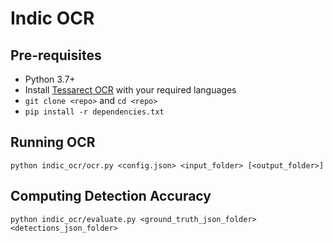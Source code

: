 # Indic OCR

## Pre-requisites

- Python 3.7+
- Install [Tessarect OCR](https://github.com/tesseract-ocr/tesseract) with your required languages
- `git clone <repo>` and `cd <repo>`
- `pip install -r dependencies.txt`

## Running OCR

```
python indic_ocr/ocr.py <config.json> <input_folder> [<output_folder>]
```

## Computing Detection Accuracy

```
python indic_ocr/evaluate.py <ground_truth_json_folder> <detections_json_folder>
```
